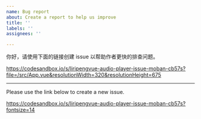 ```yaml
---
name: Bug report
about: Create a report to help us improve
title: ''
labels: ''
assignees: ''

---
```


你好，请使用下面的链接创建 issue 以帮助作者更快的排查问题。

https://codesandbox.io/s/liripengvue-audio-player-issue-moban-cb57s?file=/src/App.vue&resolutionWidth=320&resolutionHeight=675

---

Please use the link below to create a new issue.

https://codesandbox.io/s/liripengvue-audio-player-issue-moban-cb57s?fontsize=14
